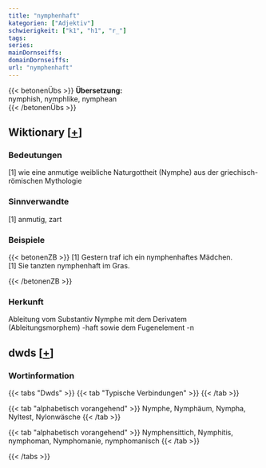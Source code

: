 ```yaml
---
title: "nymphenhaft"
kategorien: ["Adjektiv"]
schwierigkeit: ["k1", "h1", "r_"]
tags:
series:
mainDornseiffs:
domainDornseiffs:
url: "nymphenhaft"
---
```


{{< betonenÜbs >}}
**Übersetzung:**  
nymphish, nymphlike, nymphean  
{{< /betonenÜbs >}}

## Wiktionary [[+](https://de.wiktionary.org/wiki/nymphenhaft)]

### Bedeutungen
[1] wie eine anmutige weibliche Naturgottheit (Nymphe) aus der griechisch-römischen Mythologie  

### Sinnverwandte
[1] anmutig, zart  

### Beispiele
{{< betonenZB >}}
[1] Gestern traf ich ein nymphenhaftes Mädchen.  
[1] Sie tanzten nymphenhaft im Gras.  

{{< /betonenZB >}}
### Herkunft
Ableitung vom Substantiv Nymphe mit dem Derivatem (Ableitungsmorphem) -haft sowie dem Fugenelement -n  



## dwds [[+](https://www.dwds.de/wb/nymphenhaft)]

### Wortinformation
{{< tabs "Dwds" >}}
{{< tab "Typische Verbindungen" >}}
{{< /tab >}}

{{< tab "alphabetisch vorangehend" >}}
Nymphe, Nymphäum, Nympha, Nyltest, Nylonwäsche
{{< /tab >}}

{{< tab "alphabetisch vorangehend" >}}
Nymphensittich, Nymphitis, nymphoman, Nymphomanie, nymphomanisch
{{< /tab >}}

{{< /tabs >}}

